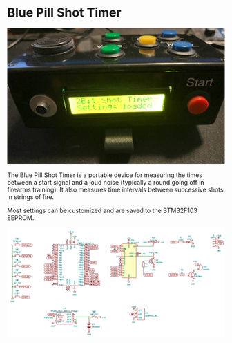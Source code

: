 # Blue Pill Shot Timer

![alt text](https://raw.githubusercontent.com/DigiTorus86/BluePillShotTimer/master/images/shot-timer.png)

The Blue Pill Shot Timer is a portable device for measuring the times between a start signal and a loud noise (typically a round going off in firearms training).  It also measures time intervals between successive shots in strings of fire.

Most settings can be customized and are saved to the STM32F103 EEPROM.

![alt text](https://raw.githubusercontent.com/DigiTorus86/BluePillShotTimer/master/images/shot-timer-schematic.png)

